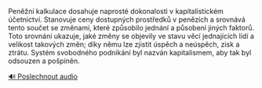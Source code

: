 
Peněžní kalkulace dosahuje naprosté dokonalosti v kapitalistickém účetnictví. Stanovuje ceny dostupných prostředků v penězích a srovnává tento součet se změnami, které způsobilo jednání a působení jiných faktorů. Toto srovnání ukazuje, jaké změny se objevily ve stavu věcí jednajících lidí a velikost takových změn; díky němu lze zjistit úspěch a neúspěch, zisk a ztrátu. Systém svobodného podnikání byl nazván kapitalismem, aby tak byl odsouzen a pošpiněn.

[🔊 Poslechnout audio](/data/7-paragraphs/audio/chapter_46/para_004-Penn-kalkulace-dosahuje-naprost-dokonalosti-v.mp3)

